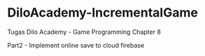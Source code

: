 # DiloAcademy-IncrementalGame
Tugas Dilo Academy - Game Programming Chapter 8

Part2 - Implement online save to cloud firebase
